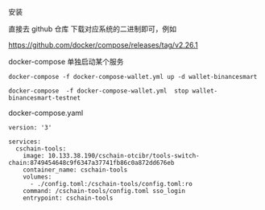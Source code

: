 安装

直接去 github 仓库 下载对应系统的二进制即可，例如

https://github.com/docker/compose/releases/tag/v2.26.1



docker-compose 单独启动某个服务

```
docker-compose -f docker-compose-wallet.yml up -d wallet-binancesmart

docker-compose  -f docker-compose-wallet.yml  stop wallet-binancesmart-testnet
```



docker-compose.yaml

```
version: '3'

services:
  cschain-tools:
    image: 10.133.38.190/cschain-otcibr/tools-switch-chain:8749454648c9f6347a37741fb86c0a872dd676eb
    container_name: cschain-tools
    volumes:
      - ./config.toml:/cschain-tools/config.toml:ro
    command: /cschain-tools/config.toml sso_login
    entrypoint: cschain-tools

```

